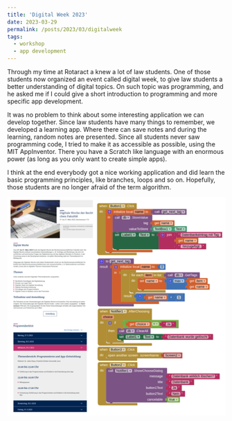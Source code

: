```yaml
---
title: 'Digital Week 2023'
date: 2023-03-29
permalink: /posts/2023/03/digitalweek
tags:
  - workshop
  - app development
---
```


Through my time at Rotaract a knew a lot of law students. One of those students now organized an event called digital week, to give law students a better understanding of digital topics. On such topic was programming, and he asked me if I could give a short introduction to programming and more specific app development. 

It was no problem to think about some interesting application we can develop together. Since law students have many things to remember, we developed a learning app. Where there can save notes and during the learning, random notes are presented. Since all students never saw programming code, I tried to make it as accessible as possible, using the MIT AppInventor. There you have a Scratch like language with an enormous power (as long as you only want to create simple apps). 

I think at the end everybody got a nice working application and did learn the basic programming principles, like branches, loops and so on. Hopefully, those students are no longer afraid of the term algorithm.

![DigitalWeek](/images/digitalweek2023.png) 
